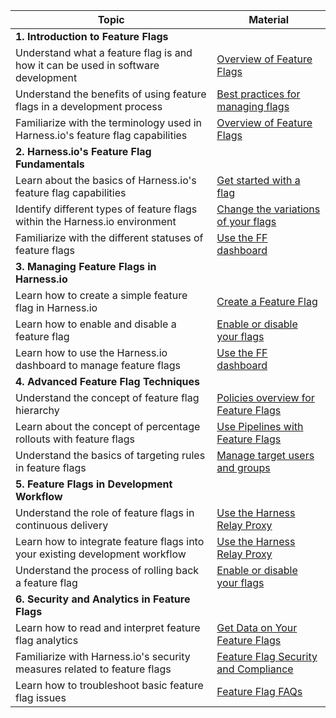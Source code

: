 | Topic                                                                            | Material                                                                                                                          |
| -------------------------------------------------------------------------------- | --------------------------------------------------------------------------------------------------------------------------------- |
| **1. Introduction to Feature Flags**                                               |                                                                                                                                   |
| Understand what a feature flag is and how it can be used in software development | [Overview of Feature Flags](/docs/feature-flags/get-started/overview)               |
| Understand the benefits of using feature flags in a development process          | [Best practices for managing flags](/docs/feature-flags/get-started/feature-flag-best-practices)    |
| Familiarize with the terminology used in Harness.io's feature flag capabilities  | [Overview of Feature Flags](/docs/feature-flags/get-started/overview)               |
| **2. Harness.io's Feature Flag Fundamentals**                                     |                                                                                                                                   |
| Learn about the basics of Harness.io's feature flag capabilities                 | [Get started with a flag](/docs/feature-flags/get-started/onboarding-guide)       |
| Identify different types of feature flags within the Harness.io environment      | [Change the variations of your flags](/docs/feature-flags/ff-creating-flag/manage-variations)         |
| Familiarize with the different statuses of feature flags                         | [Use the FF dashboard](/docs/feature-flags/use-ff/ff-data/dashboard)                                         |
| **3. Managing Feature Flags in Harness.io**                                       |                                                                                                                                   |
| Learn how to create a simple feature flag in Harness.io                          | [Create a Feature Flag](/docs/feature-flags/ff-creating-flag/create-a-feature-flag)                   |
| Learn how to enable and disable a feature flag                                   | [Enable or disable your flags](/docs/feature-flags/ff-creating-flag/enable-or-disable-a-feature-flag) |
| Learn how to use the Harness.io dashboard to manage feature flags                | [Use the FF dashboard](/docs/feature-flags/use-ff/ff-data/dashboard)                                         |
| **4. Advanced Feature Flag Techniques**                                            |                                                                                                                                   |
| Understand the concept of feature flag hierarchy                                 | [Policies overview for Feature Flags](/docs/feature-flags/troubleshoot-ff/harness-policy-engine)                      |
| Learn about the concept of percentage rollouts with feature flags                | [Use Pipelines with Feature Flags](/docs/category/use-pipelines-with-ff)                           |
| Understand the basics of targeting rules in feature flags                        | [Manage target users and groups](/docs/category/manage-target-users-and-groups)                       |
| **5. Feature Flags in Development Workflow**                                        |                                                                                                                                   |
| Understand the role of feature flags in continuous delivery                      | [Use the Harness Relay Proxy](/docs/category/use-the-harness-relay-proxy)                             |
| Learn how to integrate feature flags into your existing development workflow     | [Use the Harness Relay Proxy](/docs/category/use-the-harness-relay-proxy)                             |
| Understand the process of rolling back a feature flag                            | [Enable or disable your flags](/docs/feature-flags/ff-creating-flag/enable-or-disable-a-feature-flag) |
| **6. Security and Analytics in Feature Flags**                                     |                                                                                                                                   |
| Learn how to read and interpret feature flag analytics                           | [Get Data on Your Feature Flags](/docs/category/get-data-on-your-flags)                               |
| Familiarize with Harness.io's security measures related to feature flags         | [Feature Flag Security and Compliance](/docs/feature-flags/secure-ff/rbac-at-ff/manage-access-control)                     |
| Learn how to troubleshoot basic feature flag issues                              | [Feature Flag FAQs](https://developer.harness.io/kb/feature-flags/harness-feature-flag-faqs)                                      |
